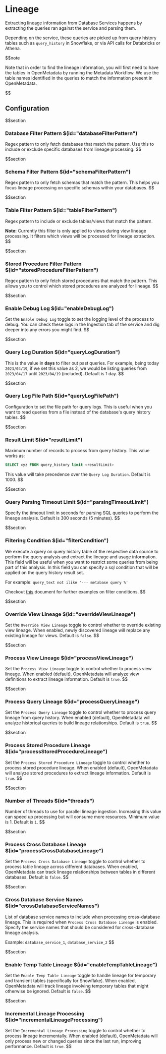 # Lineage

Extracting lineage information from Database Services happens by extracting the queries ran against the service and parsing them.

Depending on the service, these queries are picked up from query history tables such as `query_history` in Snowflake, or via API calls for Databricks or Athena.

$$note

Note that in order to find the lineage information, you will first need to have the tables in OpenMetadata by running the Metadata Workflow. We use the table names identified in the queries to match the information present in OpenMetadata.

$$

## Configuration

$$section
### Database Filter Pattern $(id="databaseFilterPattern")

Regex pattern to only fetch databases that match the pattern. Use this to include or exclude specific databases from lineage processing.
$$

$$section
### Schema Filter Pattern $(id="schemaFilterPattern")

Regex pattern to only fetch schemas that match the pattern. This helps you focus lineage processing on specific schemas within your databases.
$$

$$section
### Table Filter Pattern $(id="tableFilterPattern")

Regex pattern to include or exclude tables/views that match the pattern.

**Note:** Currently this filter is only applied to views during view lineage processing. It filters which views will be processed for lineage extraction.
$$

$$section
### Stored Procedure Filter Pattern $(id="storedProcedureFilterPattern")

Regex pattern to only fetch stored procedures that match the pattern. This allows you to control which stored procedures are analyzed for lineage.
$$

$$section
### Enable Debug Log $(id="enableDebugLog")

Set the `Enable Debug Log` toggle to set the logging level of the process to debug. You can check these logs in the Ingestion tab of the service and dig deeper into any errors you might find.
$$

$$section
### Query Log Duration $(id="queryLogDuration")

This is the value in **days** to filter out past queries. For example, being today `2023/04/19`, if we set this value as 2, we would be listing queries from `2023/04/17` until `2023/04/19` (included). Default is 1 day.
$$

$$section
### Query Log File Path $(id="queryLogFilePath")

Configuration to set the file path for query logs. This is useful when you want to read queries from a file instead of the database's query history tables.
$$

$$section
### Result Limit $(id="resultLimit")

Maximum number of records to process from query history. This value works as:

```sql
SELECT xyz FROM query_history limit <resultLimit>
```

This value will take precedence over the `Query Log Duration`. Default is 1000.
$$

$$section
### Query Parsing Timeout Limit $(id="parsingTimeoutLimit")

Specify the timeout limit in seconds for parsing SQL queries to perform the lineage analysis. Default is 300 seconds (5 minutes).
$$

$$section
### Filtering Condition $(id="filterCondition")

We execute a query on query history table of the respective data source to perform the query analysis and extract the lineage and usage information. This field will be useful when you want to restrict some queries from being part of this analysis. In this field you can specify a sql condition that will be applied on the query history result set.

For example: `query_text not ilike '--- metabase query %'`

Checkout [this](https://docs.open-metadata.org/connectors/ingestion/workflows/usage/filter-query-set) document for further examples on filter conditions.
$$

$$section
### Override View Lineage $(id="overrideViewLineage")

Set the `Override View Lineage` toggle to control whether to override existing view lineage. When enabled, newly discovered lineage will replace any existing lineage for views. Default is `false`.
$$

$$section
### Process View Lineage $(id="processViewLineage")

Set the `Process View Lineage` toggle to control whether to process view lineage. When enabled (default), OpenMetadata will analyze view definitions to extract lineage information. Default is `true`.
$$

$$section
### Process Query Lineage $(id="processQueryLineage")

Set the `Process Query Lineage` toggle to control whether to process query lineage from query history. When enabled (default), OpenMetadata will analyze historical queries to build lineage relationships. Default is `true`.
$$

$$section
### Process Stored Procedure Lineage $(id="processStoredProcedureLineage")

Set the `Process Stored Procedure Lineage` toggle to control whether to process stored procedure lineage. When enabled (default), OpenMetadata will analyze stored procedures to extract lineage information. Default is `true`.
$$

$$section
### Number of Threads $(id="threads")

Number of threads to use for parallel lineage ingestion. Increasing this value can speed up processing but will consume more resources. Minimum value is 1. Default is `1`.
$$

$$section
### Process Cross Database Lineage $(id="processCrossDatabaseLineage")

Set the `Process Cross Database Lineage` toggle to control whether to process table lineage across different databases. When enabled, OpenMetadata can track lineage relationships between tables in different databases. Default is `false`.
$$

$$section
### Cross Database Service Names $(id="crossDatabaseServiceNames")

List of database service names to include when processing cross-database lineage. This is required when `Process Cross Database Lineage` is enabled. Specify the service names that should be considered for cross-database lineage analysis.

Example: `database_service_1`, `database_service_2`
$$

$$section
### Enable Temp Table Lineage $(id="enableTempTableLineage")

Set the `Enable Temp Table Lineage` toggle to handle lineage for temporary and transient tables (specifically for Snowflake). When enabled, OpenMetadata will track lineage involving temporary tables that might otherwise be ignored. Default is `false`.
$$

$$section
### Incremental Lineage Processing $(id="incrementalLineageProcessing")

Set the `Incremental Lineage Processing` toggle to control whether to process lineage incrementally. When enabled (default), OpenMetadata will only process new or changed queries since the last run, improving performance. Default is `true`.
$$